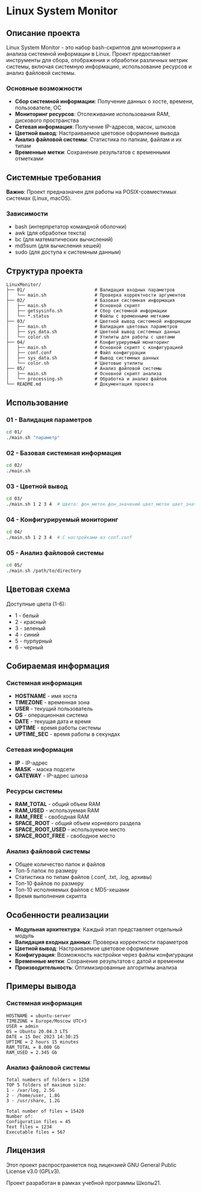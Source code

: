 # Linux System Monitor

## Описание проекта

Linux System Monitor - это набор bash-скриптов для мониторинга и анализа системной информации в Linux. Проект предоставляет инструменты для сбора, отображения и обработки различных метрик системы, включая системную информацию, использование ресурсов и анализ файловой системы.

### Основные возможности

- **Сбор системной информации**: Получение данных о хосте, времени, пользователе, ОС
- **Мониторинг ресурсов**: Отслеживание использования RAM, дискового пространства
- **Сетевая информация**: Получение IP-адресов, масок, шлюзов
- **Цветной вывод**: Настраиваемое цветовое оформление вывода
- **Анализ файловой системы**: Статистика по папкам, файлам и их типам
- **Временные метки**: Сохранение результатов с временными отметками

## Системные требования

**Важно**: Проект предназначен для работы на POSIX-совместимых системах (Linux, macOS).

### Зависимости

- bash (интерпретатор командной оболочки)
- awk (для обработки текста)
- bc (для математических вычислений)
- md5sum (для вычисления хешей)
- sudo (для доступа к системным данным)

## Структура проекта

```
LinuxMonitor/
├── 01/                          # Валидация входных параметров
│   └── main.sh                  # Проверка корректности аргументов
├── 02/                          # Базовая системная информация
│   ├── main.sh                  # Основной скрипт
│   ├── getsysinfo.sh            # Сбор системной информации
│   └── *.status                 # Файлы с временными метками
├── 03/                          # Цветной вывод системной информации
│   ├── main.sh                  # Валидация цветовых параметров
│   ├── sys_data.sh              # Цветной вывод системных данных
│   └── color.sh                 # Утилиты для работы с цветами
├── 04/                          # Конфигурируемый мониторинг
│   ├── main.sh                  # Основной скрипт с конфигурацией
│   ├── conf.conf                # Файл конфигурации
│   ├── sys_data.sh              # Вывод системных данных
│   └── color.sh                 # Цветовые утилиты
├── 05/                          # Анализ файловой системы
│   ├── main.sh                  # Основной скрипт анализа
│   └── processing.sh            # Обработка и анализ файлов
└── README.md                    # Документация проекта
```

## Использование

### 01 - Валидация параметров
```bash
cd 01/
./main.sh "параметр"
```

### 02 - Базовая системная информация
```bash
cd 02/
./main.sh
```

### 03 - Цветной вывод
```bash
cd 03/
./main.sh 1 2 3 4  # Цвета: фон_меток фон_значений цвет_меток цвет_значений
```

### 04 - Конфигурируемый мониторинг
```bash
cd 04/
./main.sh 1 2 3 4  # С настройками из conf.conf
```

### 05 - Анализ файловой системы
```bash
cd 05/
./main.sh /path/to/directory
```

## Цветовая схема

Доступные цвета (1-6):
- 1 - белый
- 2 - красный
- 3 - зеленый
- 4 - синий
- 5 - пурпурный
- 6 - черный

## Собираемая информация

### Системная информация
- **HOSTNAME** - имя хоста
- **TIMEZONE** - временная зона
- **USER** - текущий пользователь
- **OS** - операционная система
- **DATE** - текущая дата и время
- **UPTIME** - время работы системы
- **UPTIME_SEC** - время работы в секундах

### Сетевая информация
- **IP** - IP-адрес
- **MASK** - маска подсети
- **GATEWAY** - IP-адрес шлюза

### Ресурсы системы
- **RAM_TOTAL** - общий объем RAM
- **RAM_USED** - используемая RAM
- **RAM_FREE** - свободная RAM
- **SPACE_ROOT** - общий объем корневого раздела
- **SPACE_ROOT_USED** - используемое место
- **SPACE_ROOT_FREE** - свободное место

### Анализ файловой системы
- Общее количество папок и файлов
- Топ-5 папок по размеру
- Статистика по типам файлов (.conf, .txt, .log, архивы)
- Топ-10 файлов по размеру
- Топ-10 исполняемых файлов с MD5-хешами
- Время выполнения скрипта

## Особенности реализации

- **Модульная архитектура**: Каждый этап представляет отдельный модуль
- **Валидация входных данных**: Проверка корректности параметров
- **Цветной вывод**: Настраиваемое цветовое оформление
- **Конфигурация**: Возможность настройки через файлы конфигурации
- **Временные метки**: Сохранение результатов с датой и временем
- **Производительность**: Оптимизированные алгоритмы анализа

## Примеры вывода

### Системная информация
```
HOSTNAME = ubuntu-server
TIMEZONE = Europe/Moscow UTC+3
USER = admin
OS = Ubuntu 20.04.3 LTS
DATE = 15 Dec 2023 14:30:25
UPTIME = 2 hours 15 minutes
RAM_TOTAL = 8.000 Gb
RAM_USED = 2.345 Gb
```

### Анализ файловой системы
```
Total numbers of folders = 1250
TOP 5 folders of maximum size:
1 - /var/log, 2.5G
2 - /home/user, 1.8G
3 - /usr/share, 1.2G

Total number of files = 15420
Number of:
Configuration files = 45
Text files = 1234
Executable files = 567
```

## Лицензия

Этот проект распространяется под лицензией GNU General Public License v3.0 (GPLv3).

Проект разработан в рамках учебной программы Школы21.
